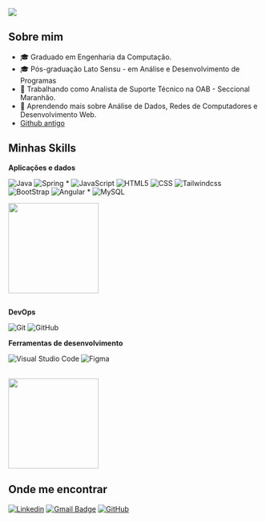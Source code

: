 ![](https://komarev.com/ghpvc/?username=Tassochaves&color=001547)

## Sobre mim

- 🎓 Graduado em Engenharia da Computação.
- 🎓 Pós-graduação Lato Sensu - em Análise e Desenvolvimento de Programas
- 💼 Trabalhando como Analista de Suporte Técnico na OAB - Seccional Maranhão.
- 🌱 Aprendendo mais sobre Análise de Dados, Redes de Computadores e Desenvolvimento Web.
- [Github antigo](https://github.com/Tasso-chaves)

## Minhas Skills

**Aplicações e dados**

![Java](https://img.shields.io/badge/-Java-333333?style=flat&logo=Java&logoColor=007396)
![Spring](https://img.shields.io/badge/-Spring-333333?style=flat&logo=Spring&logoColor=6CB52D)
*
![JavaScript](https://img.shields.io/badge/-JavaScript-333333?style=flat&logo=javascript)
![HTML5](https://img.shields.io/badge/-HTML5-333333?style=flat&logo=HTML5)
![CSS](https://img.shields.io/badge/-CSS-333333?style=flat&logo=CSS3&logoColor=1572B6)
![Tailwindcss](https://img.shields.io/badge/-Tailwindcss-333333?style=flat&logo=tailwindcss&logoColor=1572B6)
![BootStrap](https://img.shields.io/badge/-Bootstrap-333333?style=flat&logo=Bootstrap&logoColor=8411FA)
![Angular](https://img.shields.io/badge/-Angular-333333?style=flat&logo=Angular&logoColor=C3002F)
*
![MySQL](https://img.shields.io/badge/-MySQL-333333?style=flat&logo=mysql)


<a href="https://github.com/Tassochaves" title="Perfil do Tasso">
  <img height="180em" src="https://github-readme-stats.vercel.app/api/top-langs/?username=TassoChaves&layout=donut" />
</a>

##

**DevOps**

![Git](https://img.shields.io/badge/-Git-333333?style=flat&logo=git)
![GitHub](https://img.shields.io/badge/-GitHub-333333?style=flat&logo=github)

**Ferramentas de desenvolvimento**

![Visual Studio Code](https://img.shields.io/badge/-Visual%20Studio%20Code-333333?style=flat&logo=visual-studio-code&logoColor=007ACC)
![Figma](https://img.shields.io/badge/-Figma-333333?style=flat&logo=figma&logoColor=007ACC)

<br/>

<a href="https://github.com/Tassochaves" title="Perfil do Tasso">
  <img height="180em" src="https://github-readme-stats.vercel.app/api?username=Tassochaves&theme=algolia&show_icons=true" />
</a>


## Onde me encontrar

[![Linkedin](https://img.shields.io/badge/-Tassochaves-blue?style=flat-square&logo=Linkedin&logoColor=white&link=https://www.linkedin.com/in/tasso-chaves)](https://www.linkedin.com/in/tasso-chaves)
[![Gmail Badge](https://img.shields.io/badge/-tassochav@gmail.com-006bed?style=flat-square&logo=Gmail&logoColor=white&link=mailto:SEU-EMAIL)](mailto:SEU-EMAIL)
[![GitHub](https://img.shields.io/github/followers/Tassochaves?label=follow&style=social)](https://github.com/Tassochaves)
